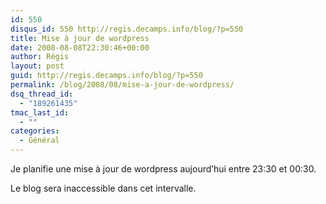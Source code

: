 ```yaml
---
id: 550
disqus_id: 550 http://regis.decamps.info/blog/?p=550
title: Mise à jour de wordpress
date: 2008-08-08T22:30:46+00:00
author: Régis
layout: post
guid: http://regis.decamps.info/blog/?p=550
permalink: /blog/2008/08/mise-a-jour-de-wordpress/
dsq_thread_id:
  - "189261435"
tmac_last_id:
  - ""
categories:
  - Général
---
```

Je planifie une mise à jour de wordpress aujourd’hui entre 23:30 et 00:30.
  
Le blog sera inaccessible dans cet intervalle.

